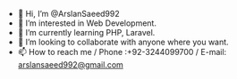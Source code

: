 - 👋 Hi, I’m @ArslanSaeed992
- 👀 I’m interested in Web Development.
- 🌱 I’m currently learning PHP, Laravel.
- 💞️ I’m looking to collaborate with anyone where you want.
- 📫 How to reach me / Phone :+92-3244099700 / E-mail: arslansaeed992@gmail.com

<!---
ArslanSaeed992/ArslanSaeed992 is a ✨ special ✨ repository because its `README.md` (this file) appears on your GitHub profile.
You can click the Preview link to take a look at your changes.
--->
